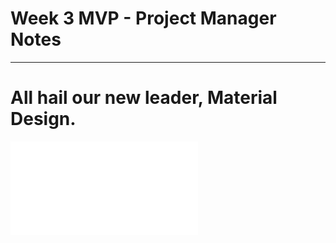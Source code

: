 # Week 3 MVP - Project Manager Notes
---

# All hail our new leader, Material Design. 

![fullboard](../Images/octo_week3_mat_design.pdf)
